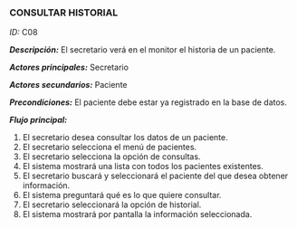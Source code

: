 ### **CONSULTAR HISTORIAL**
*ID:* C08	

__*Descripción:*__ El secretario verá en el monitor el historia de un paciente.

__*Actores principales:*__ Secretario       

__*Actores secundarios:*__ Paciente

__*Precondiciones:*__
El paciente debe estar ya registrado en la base de datos.

__*Flujo principal:*__
1. El secretario desea consultar los datos de un paciente.
2. El secretario selecciona el menú de pacientes.
3. El secretario selecciona la opción de consultas.
4. El sistema mostrará una lista con todos los pacientes existentes.
5. El secretario buscará y seleccionará el paciente del que desea obtener información.
6. El sistema preguntará qué es lo que quiere consultar.
7. El secretario seleccionará la opción de historial.
8. El sistema mostrará por pantalla la información seleccionada.
